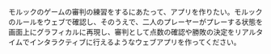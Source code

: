 モルックのゲームの審判の練習をするにあたって、アプリを作りたい。モルックのルールをウェブで確認し、そのうえで、二人のプレーヤーがプレーする状態を画面上にグラフィカルに再現し、審判として点数の確認や勝敗の決定をリアルタイムでインタラクティブに行えるようなウェブアプリを作ってください。